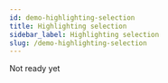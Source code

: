 ```yaml
---
id: demo-highlighting-selection
title: Highlighting selection
sidebar_label: Highlighting selection
slug: /demo-highlighting-selection
---
```


Not ready yet
